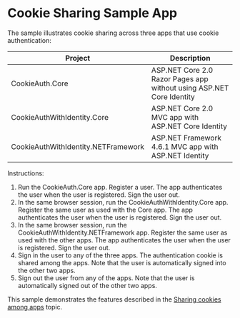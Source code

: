# Cookie Sharing Sample App

The sample illustrates cookie sharing across three apps that use cookie authentication:

| Project                             | Description |
| ----------------------------------- | ----------- |
| CookieAuth.Core                     | ASP.NET Core 2.0 Razor Pages app without using ASP.NET Core Identity |
| CookieAuthWithIdentity.Core         | ASP.NET Core 2.0 MVC app with ASP.NET Core Identity |
| CookieAuthWithIdentity.NETFramework | ASP.NET Framework 4.6.1 MVC app with ASP.NET Identity |

Instructions:

1. Run the CookieAuth.Core app. Register a user. The app authenticates the user when the user is registered. Sign the user out.
1. In the same browser session, run the CookieAuthWithIdentity.Core app. Register the same user as used with the Core app. The app authenticates the user when the user is registered. Sign the user out.
1. In the same browser session, run the CookieAuthWithIdentity.NETFramework app. Register the same user as used with the other apps. The app authenticates the user when the user is registered. Sign the user out.
1. Sign in the user to any of the three apps. The authentication cookie is shared among the apps. Note that the user is automatically signed into the other two apps.
1. Sign out the user from any of the apps. Note that the user is automatically signed out of the other two apps.

This sample demonstrates the features described in the [Sharing cookies among apps](https://docs.microsoft.com/aspnet/core/security/data-protection/compatibility/cookie-sharing) topic.
